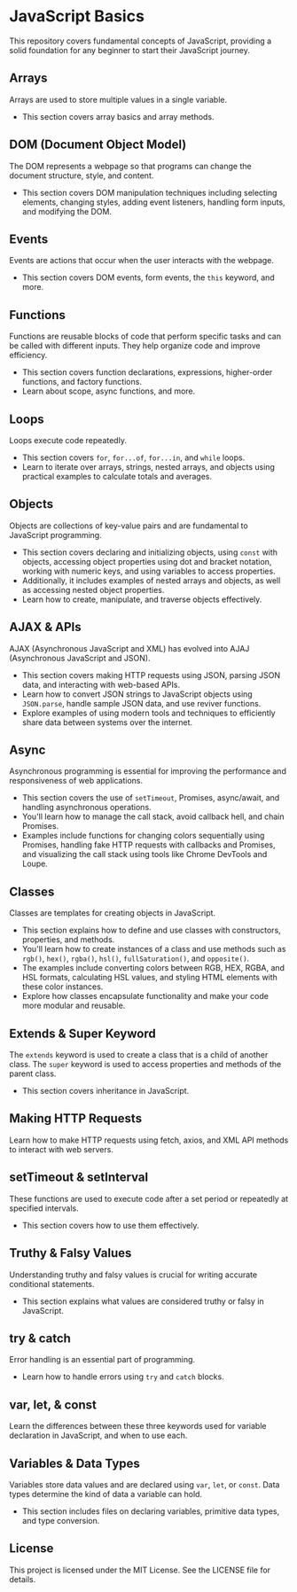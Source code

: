 # JavaScript Basics
This repository covers fundamental concepts of JavaScript, providing a solid foundation for any beginner to start their JavaScript journey.

## Arrays
Arrays are used to store multiple values in a single variable.
- This section covers array basics and array methods.

## DOM (Document Object Model)
The DOM represents a webpage so that programs can change the document structure, style, and content.
- This section covers DOM manipulation techniques including selecting elements, changing styles, adding event listeners, handling form inputs, and modifying the DOM.

## Events
Events are actions that occur when the user interacts with the webpage.
- This section covers DOM events, form events, the `this` keyword, and more.

## Functions
Functions are reusable blocks of code that perform specific tasks and can be called with different inputs. They help organize code and improve efficiency.
- This section covers function declarations, expressions, higher-order functions, and factory functions.
- Learn about scope, async functions, and more.

## Loops
Loops execute code repeatedly.
- This section covers `for`, `for...of`, `for...in`, and `while` loops.
- Learn to iterate over arrays, strings, nested arrays, and objects using practical examples to calculate totals and averages.

## Objects
Objects are collections of key-value pairs and are fundamental to JavaScript programming.
- This section covers declaring and initializing objects, using `const` with objects, accessing object properties using dot and bracket notation, working with numeric keys, and using variables to access properties.
- Additionally, it includes examples of nested arrays and objects, as well as accessing nested object properties.
- Learn how to create, manipulate, and traverse objects effectively.

## AJAX & APIs
AJAX (Asynchronous JavaScript and XML) has evolved into AJAJ (Asynchronous JavaScript and JSON).
- This section covers making HTTP requests using JSON, parsing JSON data, and interacting with web-based APIs.
- Learn how to convert JSON strings to JavaScript objects using `JSON.parse`, handle sample JSON data, and use reviver functions.
- Explore examples of using modern tools and techniques to efficiently share data between systems over the internet.

## Async
Asynchronous programming is essential for improving the performance and responsiveness of web applications.
- This section covers the use of `setTimeout`, Promises, async/await, and handling asynchronous operations.
- You'll learn how to manage the call stack, avoid callback hell, and chain Promises.
- Examples include functions for changing colors sequentially using Promises, handling fake HTTP requests with callbacks and Promises, and visualizing the call stack using tools like Chrome DevTools and Loupe.

## Classes
Classes are templates for creating objects in JavaScript.
- This section explains how to define and use classes with constructors, properties, and methods.
- You'll learn how to create instances of a class and use methods such as `rgb()`, `hex()`, `rgba()`, `hsl()`, `fullSaturation()`, and `opposite()`.
- The examples include converting colors between RGB, HEX, RGBA, and HSL formats, calculating HSL values, and styling HTML elements with these color instances.
- Explore how classes encapsulate functionality and make your code more modular and reusable.

## Extends & Super Keyword
The `extends` keyword is used to create a class that is a child of another class.
The `super` keyword is used to access properties and methods of the parent class.
- This section covers inheritance in JavaScript.

## Making HTTP Requests
Learn how to make HTTP requests using fetch, axios, and XML API methods to interact with web servers.

## setTimeout & setInterval
These functions are used to execute code after a set period or repeatedly at specified intervals.
- This section covers how to use them effectively.

## Truthy & Falsy Values
Understanding truthy and falsy values is crucial for writing accurate conditional statements.
- This section explains what values are considered truthy or falsy in JavaScript.

## try & catch
Error handling is an essential part of programming.
- Learn how to handle errors using `try` and `catch` blocks.

## var, let, & const
Learn the differences between these three keywords used for variable declaration in JavaScript, and when to use each.

## Variables & Data Types
Variables store data values and are declared using `var`, `let`, or `const`. Data types determine the kind of data a variable can hold.
- This section includes files on declaring variables, primitive data types, and type conversion.

## License
This project is licensed under the MIT License. See the LICENSE file for details.
